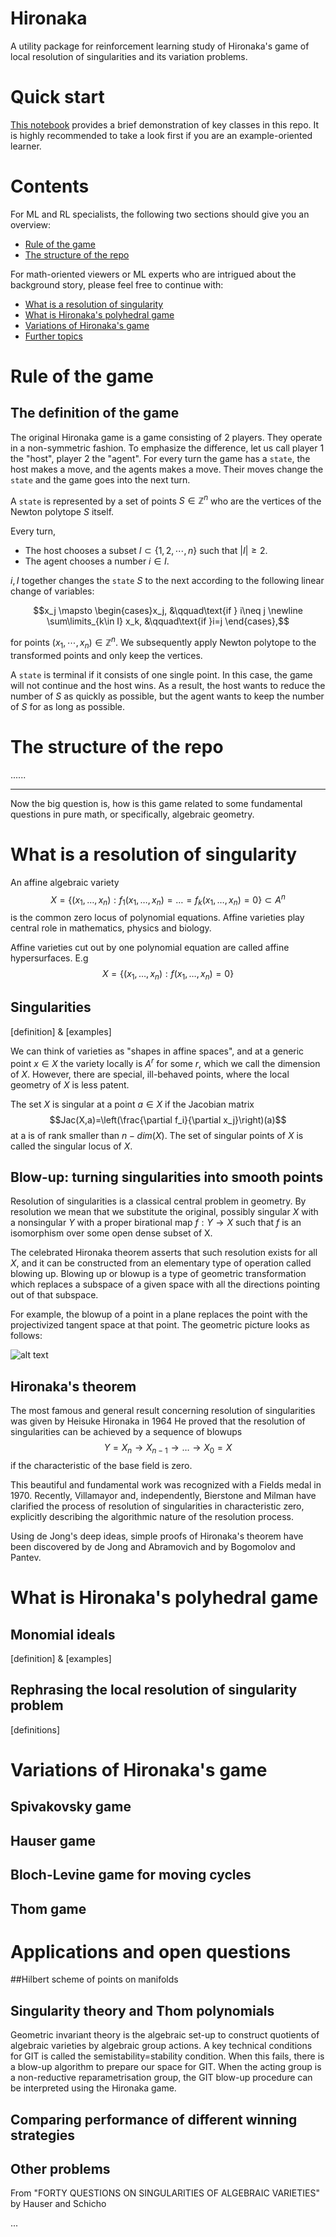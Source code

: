 # Hironaka

A utility package for reinforcement learning study of Hironaka's game of local resolution of singularities and its
variation problems.

# Quick start

[This notebook](https://cocalc.com/share/public_paths/5db3252a0bcb8d068aad2ee53bf5a1ce85753ebf) provides a brief
demonstration of key classes in this repo. It is highly recommended to take a look first if you are an example-oriented
learner.

# Contents

For ML and RL specialists, the following two sections should give you an overview:

- [Rule of the game](#rule-of-the-game)
- [The structure of the repo](#the-structure-of-the-repo)

For math-oriented viewers or ML experts who are intrigued about the background story, please feel free to continue with:

- [What is a resolution of singularity](#what-is-a-resolution-of-singularity)
- [What is Hironaka's polyhedral game](#what-is-hironakas-polyhedral-game)
- [Variations of Hironaka's game](#variations-of-hironakas-game)
- [Further topics](#further-topics)

# Rule of the game

## The definition of the game

The original Hironaka game is a game consisting of 2 players. They operate in a non-symmetric fashion. To emphasize the
difference, let us call player 1 the "host", player 2 the "agent". For every turn the game has a `state`, the host makes
a move, and the agents makes a move. Their moves change the `state` and the game goes into the next turn.

A `state` is represented by a set of points $S\in\mathbb Z^n$ who are the vertices of the Newton polytope $S$ itself.

Every turn,

- The host chooses a subset $I\subset \{1,2,\cdots, n\}$ such that $|I|\geq 2$.
- The agent chooses a number $i\in I$.

$i, I$ together changes the `state` $S$ to the next according to the following linear change of variables:

$$x_j \mapsto \begin{cases}x_j, &\qquad\text{if } i\neq j \newline \sum\limits_{k\in I} x_k, &\qquad\text{if }i=j
\end{cases},$$

for points $(x_1,\cdots,x_n)\in \mathbb Z^n$. We subsequently apply Newton polytope to the transformed points and only
keep the vertices.

A `state` is terminal if it consists of one single point. In this case, the game will not continue and the host wins. As
a result, the host wants to reduce the number of $S$ as quickly as possible, but the agent wants to keep the number of
$S$ for as long as possible.

# The structure of the repo

......

---
Now the big question is, how is this game related to some fundamental questions in pure math, or specifically, algebraic
geometry.

# What is a resolution of singularity

An affine algebraic variety  
$$X =\{(x_1,\ldots, x_n): f_1(x_1,\ldots, x_n)=\ldots =f_k(x_1,\ldots, x_n)=0\} \subset A^n$$
is the common zero locus of polynomial equations. Affine varieties play central role in mathematics, physics and biology.   

Affine varieties cut out by one polynomial equation are called affine hypersurfaces. E.g
$$X=\{(x_1,\ldots, x_n):f(x_1,\ldots, x_n)=0\}$$


## Singularities

[definition] & [examples]

We can think of varieties as "shapes in affine spaces", and at a generic point 
$x \in X$ the variety locally is $A^r$ for some $r$, which we call the dimension of $X$.
However, there are special, ill-behaved points, where the local geometry of $X$ is less patent.

The set $X$ is singular at a point $a \in X$ if the Jacobian matrix
$$Jac(X,a)=\left(\frac{\partial f_i}{\partial x_j}\right)(a)$$
at a is of rank smaller than $n-dim(X)$. The set of singular points of $X$ is called the singular locus of $X$.




## Blow-up: turning singularities into smooth points

Resolution of singularities is a classical central problem in geometry. By resolution we mean that we substitute the original,
possibly singular $X$ with a nonsingular $Y$ with a proper 
birational map $f:Y \to X$ such that $f$ is an isomorphism over some open dense subset of X.

The celebrated Hironaka theorem asserts that such resolution exists for all $X$, and it can be constructed from an 
elementary type of operation called blowing up. Blowing up or blowup is a type of geometric transformation which 
replaces a subspace of a given space  with all the directions pointing out of that subspace. 

For example, the blowup of a point in a plane replaces the point 
with the projectivized tangent space at that point. The geometric picture looks as follows: 

![alt text](https://github.com/honglu2875/hironaka/tree/gergely/Blow-up.png "Blow-up of the plane at a point")

## Hironaka's theorem

The most famous and general result concerning resolution of singularities was given by Heisuke Hironaka in 1964 
He proved that the resolution of singularities can be achieved by a sequence of blowups 
$$Y=X_n \to X_{n-1} \to \ldots \to X_0=X$$
if the characteristic of the base field is zero.

This beautiful and fundamental work was recognized with a Fields medal in 1970. Recently, Villamayor and, independently, 
Bierstone and Milman have clarified the process of resolution of singularities in characteristic zero, 
explicitly describing the algorithmic nature of the resolution process. 

Using de Jong's deep ideas, simple proofs of Hironaka's theorem have been discovered by de Jong and Abramovich and by 
Bogomolov and Pantev.




# What is Hironaka's polyhedral game

## Monomial ideals

[definition] & [examples]

## Rephrasing the local resolution of singularity problem

[definitions]

# Variations of Hironaka's game

## Spivakovsky game

## Hauser game 

## Bloch-Levine game for moving cycles

## Thom game

# Applications and open questions

##Hilbert scheme of points on manifolds


## Singularity theory and Thom polynomials

Geometric invariant theory is the algebraic set-up to construct quotients of algebraic varieties by algebraic group 
actions. A key technical conditions for GIT is called the semistability=stability condition. When this fails, there is 
a blow-up algorithm to prepare our space for GIT. When the acting group is a non-reductive reparametrisation group, the 
GIT blow-up procedure can be interpreted using the Hironaka game.



## Comparing performance of different winning strategies

## Other problems

From "FORTY QUESTIONS ON SINGULARITIES OF ALGEBRAIC VARIETIES" by Hauser and Schicho

...
